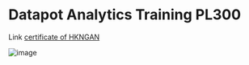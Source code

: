 # Datapot Analytics Training PL300

Link [certificate of HKNGAN](https://datapot.vn/student/?id=23001461_DP080)

![image](https://github.com/user-attachments/assets/25f0e53b-068a-4341-a619-85df6c97e8c1)
